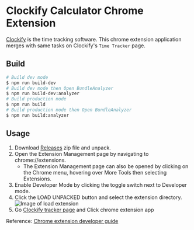 # Clockify Calculator Chrome Extension

[Clockify](https://clockify.me/) is the time tracking software. This chrome extension application merges with same tasks on Clockify's `Time Tracker` page.

## Build

```sh
# Build dev mode
$ npm run build-dev
# Build dev mode then Open BundleAnalyzer
$ npm run build-dev:analyzer
# Build production mode
$ npm run build
# Build production mode then Open BundleAnalyzer
$ npm run build:analyzer
```

## Usage

1. Download [Releases](https://github.com/jungbin-kim/Clockify-Calculator-Chrome-Extension/releases) zip file and unpack.
1. Open the Extension Management page by navigating to chrome://extensions.
   - The Extension Management page can also be opened by clicking on the Chrome menu, hovering over More Tools then selecting Extensions.
1. Enable Developer Mode by clicking the toggle switch next to Developer mode.
1. Click the LOAD UNPACKED button and select the extension directory.
   ![Image of load extension](https://developer.chrome.com/static/images/get_started/load_extension.png)
1. Go [Clockify tracker page](https://clockify.me/tracker) and Click chrome extension app

Reference: [Chrome extension developer guide](https://developer.chrome.com/extensions/getstarted)
